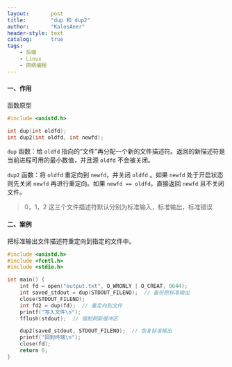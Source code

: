 ```yaml
---
layout:       post
title:        "dup 和 dup2"
author:       "KalosAner"
header-style: text
catalog:      true
tags:
    - 后端
    - Linux
    - 网络编程
---
```


#### 一、作用

函数原型

```c
#include <unistd.h>

int dup(int oldfd);
int dup2(int oldfd, int newfd);
```

`dup` 函数：给 `oldfd` 指向的“文件”再分配一个新的文件描述符。返回的新描述符是当前进程可用的最小数值，并且源 `oldfd` 不会被关闭。

`dup2` 函数：将 `oldfd` 重定向到 `newfd`，并关闭 `oldfd` 。如果 `newfd` 处于开启状态则先关闭 `newfd` 再进行重定向。如果  `newfd == oldfd`，直接返回 `newfd` 且不关闭文件。

> 0，1，2 这三个文件描述符默认分别为标准输入，标准输出，标准错误

#### 二、案例

把标准输出文件描述符重定向到指定的文件中。

```c
#include <unistd.h>
#include <fcntl.h>
#include <stdio.h>

int main() {
    int fd = open("output.txt", O_WRONLY | O_CREAT, 0644);
    int saved_stdout = dup(STDOUT_FILENO);  // 备份原标准输出
	close(STDOUT_FILENO);
    int fd2 = dup(fd);  // 重定向到文件
    printf("写入文件\n");
    fflush(stdout);  // 强制刷新缓冲区

    dup2(saved_stdout, STDOUT_FILENO);  // 恢复标准输出
    printf("回到终端\n");
    close(fd);
    return 0;
}
```
